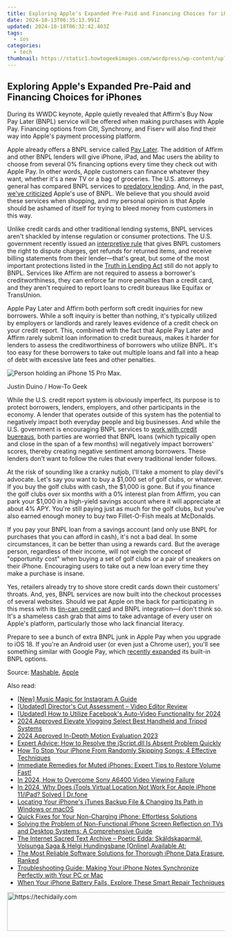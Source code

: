 ```yaml
---
title: Exploring Apple's Expanded Pre-Paid and Financing Choices for iPhones
date: 2024-10-13T06:35:13.991Z
updated: 2024-10-18T06:32:42.403Z
tags:
  - ios
categories:
  - tech
thumbnail: https://static1.howtogeekimages.com/wordpress/wp-content/uploads/2024/06/53213662234_b235f75631_o.jpg
---
```


## Exploring Apple's Expanded Pre-Paid and Financing Choices for iPhones

During its WWDC keynote, Apple quietly revealed that Affirm's Buy Now Pay Later (BNPL) service will be offered when making purchases with Apple Pay. Financing options from Citi, Synchrony, and Fiserv will also find their way into Apple's payment processing platform.

 Apple already offers a BNPL service called [Pay Later](https://extra-tips.techidaily.com/avoiding-common-pitfalls-in-your-search-for-spectacular-pexels-photos/). The addition of Affirm and other BNPL lenders will give iPhone, iPad, and Mac users the ability to choose from several 0% financing options every time they check out with Apple Pay. In other words, Apple customers can finance whatever they want, whether it's a new TV or a bag of groceries. The U.S. attorneys general has compared BNPL services to [predatory lending](https://www.mass.gov/news/ag-healey-calls-on-cfpb-to-protect-consumers-from-deceptive-buy-now-pay-later-lenders). And, in the past, [we've criticized](https://howto.techidaily.com/stuck-at-android-system-recovery-of-honor-v-purse-fix-it-easily-drfone-by-drfone-fix-android-problems-fix-android-problems/) Apple's use of BNPL. We believe that you should avoid these services when shopping, and my personal opinion is that Apple should be ashamed of itself for trying to bleed money from customers in this way.

 Unlike credit cards and other traditional lending systems, BNPL services aren't shackled by intense regulation or consumer protections. The U.S. government recently issued an [interpretive rule](https://www.consumerfinance.gov/about-us/newsroom/cfpb-takes-action-to-ensure-consumers-can-dispute-charges-and-obtain-refunds-on-buy-now-pay-later-loans/) that gives BNPL customers the right to dispute charges, get refunds for returned items, and receive billing statements from their lender—that's great, but some of the most important protections listed in the [Truth in Lending Act](https://files.consumerfinance.gov/f/201503%5Fcfpb%5Ftruth-in-lending-act.pdf) still do not apply to BNPL. Services like Affirm are not required to assess a borrower's creditworthiness, they can enforce far more penalties than a credit card, and they aren't required to report loans to credit bureaus like Equifax or TransUnion.

 Apple Pay Later and Affirm both perform soft credit inquiries for new borrowers. While a soft inquiry is better than nothing, it's typically utilized by employers or landlords and rarely leaves evidence of a credit check on your credit report. This, combined with the fact that Apple Pay Later and Affirm rarely submit loan information to credit bureaus, makes it harder for lenders to assess the creditworthiness of borrowers who utilize BNPL. It's too easy for these borrowers to take out multiple loans and fall into a heap of debt with excessive late fees and other penalties.

![Person holding an iPhone 15 Pro Max.](https://static1.howtogeekimages.com/wordpress/wp-content/uploads/2024/06/53228140359_7acd288927_o.jpg) 

Justin Duino / How-To Geek

 While the U.S. credit report system is obviously imperfect, its purpose is to protect borrowers, lenders, employers, and other participants in the economy. A lender that operates outside of this system has the potential to negatively impact both everyday people and big businesses. And while the U.S. government is encouraging BNPL services to [work with credit buereaus](https://www.consumerfinance.gov/about-us/newsroom/consumer-financial-protection-bureau-opens-inquiry-into-buy-now-pay-later-credit/), both parties are worried that BNPL loans (which typically open and close in the span of a few months) will negatively impact borrowers' scores, thereby creating negative sentiment among borrowers. These lenders don't want to follow the rules that every traditional lender follows.

 At the risk of sounding like a cranky nutjob, I'll take a moment to play devil's advocate. Let's say you want to buy a $1,000 set of golf clubs, or whatever. If you buy the golf clubs with cash, the $1,000 is gone. But if you finance the golf clubs over six months with a 0% interest plan from Affirm, you can park your $1,000 in a high-yield savings account where it will appreciate at about 4% APY. You're still paying just as much for the golf clubs, but you've also earned enough money to buy two Fillet-O-Fish meals at McDonalds.

 If you pay your BNPL loan from a savings account (and only use BNPL for purchases that you can afford in cash), it's not a bad deal. In some circumstances, it can be better than using a rewards card. But the average person, regardless of their income, will not weigh the concept of "opportunity cost" when buying a set of golf clubs or a pair of sneakers on their iPhone. Encouraging users to take out a new loan every time they make a purchase is insane.

 Yes, retailers already try to shove store credit cards down their customers' throats. And, yes, BNPL services are now built into the checkout processes of several websites. Should we pat Apple on the back for participating in this mess with its [tin-can credit card](https://location-social.techidaily.com/does-google-pixel-8-pro-have-find-my-friends-drfone-by-drfone-virtual-android/) and BNPL integration—I don't think so. It's a shameless cash grab that aims to take advantage of every user on Apple's platform, particularly those who lack financial literacy.

 Prepare to see a bunch of extra BNPL junk in Apple Pay when you upgrade to iOS 18\. If you're an Android user (or even just a Chrome user), you'll see something similar with Google Pay, which [recently expanded](https://win-solutions.techidaily.com/winning-against-lag-solving-fortnites-persistent-launch-problem/) its built-in BNPL options.

 Source: [Mashable](https://mashable.com/article/affirm-buy-now-pay-later-sneaks-into-apple-pay), [Apple](https://www.apple.com/newsroom/2024/06/new-features-come-to-apple-services-this-fall/)

<ins class="adsbygoogle"
     style="display:block"
     data-ad-format="autorelaxed"
     data-ad-client="ca-pub-7571918770474297"
     data-ad-slot="1223367746"></ins>

<ins class="adsbygoogle"
     style="display:block"
     data-ad-client="ca-pub-7571918770474297"
     data-ad-slot="8358498916"
     data-ad-format="auto"
     data-full-width-responsive="true"></ins>

<span class="atpl-alsoreadstyle">Also read:</span>
<div><ul>
<li><a href="https://instagram-videos.techidaily.com/new-music-magic-for-instagram-a-guide/"><u>[New] Music Magic for Instagram A Guide</u></a></li>
<li><a href="https://fox-info.techidaily.com/updated-directors-cut-assessment-video-editor-review/"><u>[Updated] Director's Cut Assessment – Video Editor Review</u></a></li>
<li><a href="https://facebook-videos.techidaily.com/updated-how-to-utilize-facebooks-auto-video-functionality-for-2024/"><u>[Updated] How to Utilize Facebook's Auto-Video Functionality for 2024</u></a></li>
<li><a href="https://fox-http.techidaily.com/2024-approved-elevate-vlogging-select-best-handheld-and-tripod-systems/"><u>2024 Approved Elevate Vlogging Select Best Handheld and Tripod Systems</u></a></li>
<li><a href="https://fox-boxes.techidaily.com/2024-approved-in-depth-motion-evaluation-2023/"><u>2024 Approved In-Depth Motion Evaluation 2023</u></a></li>
<li><a href="https://tech-revival.techidaily.com/expert-advice-how-to-resolve-the-jscriptdll-is-absent-problem-quickly/"><u>Expert Advice: How to Resolve the jScript.dll Is Absent Problem Quickly</u></a></li>
<li><a href="https://os-tips.techidaily.com/how-to-stop-your-iphone-from-randomly-skipping-songs-4-effective-techniques/"><u>How To Stop Your iPhone From Randomly Skipping Songs: 4 Effective Techniques</u></a></li>
<li><a href="https://os-tips.techidaily.com/1723620246698-immediate-remedies-for-muted-iphones-expert-tips-to-restore-volume-fast/"><u>Immediate Remedies for Muted iPhones: Expert Tips to Restore Volume Fast!</u></a></li>
<li><a href="https://some-knowledge.techidaily.com/in-2024-how-to-overcome-sony-a6400-video-viewing-failure/"><u>In 2024, How to Overcome Sony A6400 Video Viewing Failure</u></a></li>
<li><a href="https://iphone-location.techidaily.com/in-2024-why-does-itools-virtual-location-not-work-for-apple-iphone-11ipad-solved-drfone-by-drfone-virtual-ios/"><u>In 2024, Why Does iTools Virtual Location Not Work For Apple iPhone 11/iPad? Solved | Dr.fone</u></a></li>
<li><a href="https://os-tips.techidaily.com/locating-your-iphones-itunes-backup-file-and-changing-its-path-in-windows-or-macos/"><u>Locating Your iPhone's iTunes Backup File & Changing Its Path in Windows or macOS</u></a></li>
<li><a href="https://os-tips.techidaily.com/quick-fixes-for-your-non-charging-iphone-effortless-solutions/"><u>Quick Fixes for Your Non-Charging iPhone: Effortless Solutions</u></a></li>
<li><a href="https://os-tips.techidaily.com/solving-the-problem-of-non-functional-iphone-screen-reflection-on-tvs-and-desktop-systems-a-comprehensive-guide/"><u>Solving the Problem of Non-Functional iPhone Screen Reflection on TVs and Desktop Systems: A Comprehensive Guide</u></a></li>
<li><a href="https://os-tips.techidaily.com/the-internet-sacred-text-archive-poetic-edda-skaldskaparmal-volsunga-saga-and-helgi-hundingsbane-online-available-at-(httpwwwsacred-textscomneueddh)/"><u>The Internet Sacred Text Archive – Poetic Edda: Skáldskaparmál, Volsunga Saga & Helgi Hundingsbane [Online] Available At: <http://www.sacred-texts.com/neu/eddh></u></a></li>
<li><a href="https://data-safeguard.techidaily.com/the-most-reliable-software-solutions-for-thorough-iphone-data-erasure-ranked/"><u>The Most Reliable Software Solutions for Thorough iPhone Data Erasure, Ranked</u></a></li>
<li><a href="https://os-tips.techidaily.com/troubleshooting-guide-making-your-iphone-notes-synchronize-perfectly-with-your-pc-or-mac/"><u>Troubleshooting Guide: Making Your iPhone Notes Synchronize Perfectly with Your PC or Mac</u></a></li>
<li><a href="https://os-tips.techidaily.com/when-your-iphone-battery-fails-explore-these-smart-repair-techniques/"><u>When Your iPhone Battery Fails, Explore These Smart Repair Techniques</u></a></li>
</ul></div>

<!-- affiliate ads begin -->
<a href="https://appsumo.8odi.net/c/5597632/2037346/7443" target="_top" id="2037346">
  <img src="//a.impactradius-go.com/display-ad/7443-2037346" border="0" alt="https://techidaily.com" width="728" height="90"/>
</a>
<img height="0" width="0" src="https://appsumo.8odi.net/i/5597632/2037346/7443" style="position:absolute;visibility:hidden;" border="0" />
<!-- affiliate ads end -->

